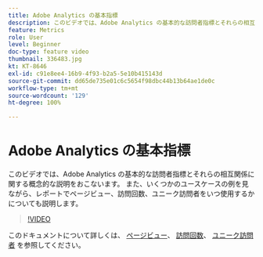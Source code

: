 ```yaml
---
title: Adobe Analytics の基本指標
description: このビデオでは、Adobe Analytics の基本的な訪問者指標とそれらの相互関係に関する概念的な説明をおこないます。 また、いくつかのユースケースの例を見ながら、レポートでページビュー、訪問回数、ユニーク訪問者をいつ使用するかについても説明します。
feature: Metrics
role: User
level: Beginner
doc-type: feature video
thumbnail: 336483.jpg
kt: KT-8646
exl-id: c91e8ee4-16b9-4f93-b2a5-5e10b415143d
source-git-commit: dd65de735e01c6c5654f98dbc44b13b64ae1de0c
workflow-type: tm+mt
source-wordcount: '129'
ht-degree: 100%

---
```


# Adobe Analytics の基本指標

このビデオでは、Adobe Analytics の基本的な訪問者指標とそれらの相互関係に関する概念的な説明をおこないます。 また、いくつかのユースケースの例を見ながら、レポートでページビュー、訪問回数、ユニーク訪問者をいつ使用するかについても説明します。

>[!VIDEO](https://video.tv.adobe.com/v/336483/?quality=12&learn=on)

このドキュメントについて詳しくは、 [ページビュー](https://experienceleague.adobe.com/docs/analytics/components/metrics/page-views.html?lang=ja)、 [訪問回数](https://experienceleague.adobe.com/docs/analytics/components/metrics/visits.html?lang=ja)、 [ユニーク訪問者](https://experienceleague.adobe.com/docs/analytics/components/metrics/unique-visitors.html?lang=ja) を参照してください。
